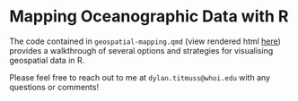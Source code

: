 # Mapping Oceanographic Data with R

The code contained in `geospatial-mapping.qmd` (view rendered html [here](https://fdylant.github.io/2023whoi-spatial-demo/geospatial-mapping.html)) provides a walkthrough of several options and strategies for visualising geospatial data in R.

Please feel free to reach out to me at `dylan.titmuss@whoi.edu` with any questions or comments!
